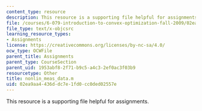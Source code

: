 ```yaml
---
content_type: resource
description: This resource is a supporting file helpful for assignments.
file: /courses/6-079-introduction-to-convex-optimization-fall-2009/02ea9aa4436ddc7e1fd0cc0ded02557e_nonlin_meas_data.m
file_type: text/x-objcsrc
learning_resource_types:
- Assignments
license: https://creativecommons.org/licenses/by-nc-sa/4.0/
ocw_type: OCWFile
parent_title: Assignments
parent_type: CourseSection
parent_uid: 1953abf8-2f71-b9c5-a4c3-2ef0ac3f03b9
resourcetype: Other
title: nonlin_meas_data.m
uid: 02ea9aa4-436d-dc7e-1fd0-cc0ded02557e
---
```

This resource is a supporting file helpful for assignments.